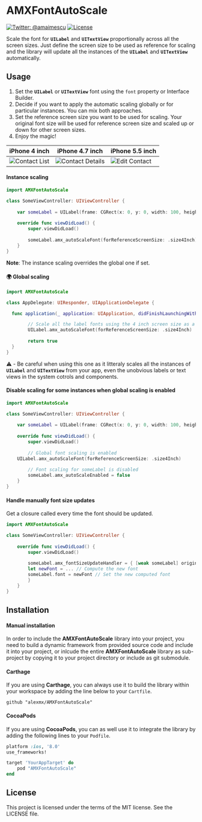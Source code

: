 # AMXFontAutoScale
[![Twitter: @amaimescu](https://img.shields.io/badge/contact-%40amaimescu-blue.svg)](https://twitter.com/amaimescu)
[![License](https://img.shields.io/badge/license-MIT-green.svg?style=flat)](https://github.com/alexmx/ios-ui-automation-overview/blob/master/LICENSE)

Scale the font for **`UILabel`** and **`UITextView`** proportionally across all the screen sizes. Just define the screen size to be used as reference for scaling and the library will update all the instances of the **`UILabel`** and **`UITextView`** automatically.

## Usage

1) Set the **`UILabel`** or **`UITextView`** font using the `font` property or Interface Builder.
2) Decide if you want to apply the automatic scaling globally or for particular instances. You can mix both approaches.
3) Set the reference screen size you want to be used for scaling. Your original font size will be used for reference screen size and scaled up or down for other screen sizes.
3) Enjoy the magic!

iPhone 4 inch | iPhone 4.7 inch | iPhone 5.5 inch
------------ | ------------- | -------------
![Contact List](/assets/iphone-4-inch.png) | ![Contact Details](/assets/iphone-4-7-inch.png) | ![Edit Contact](/assets/iphone-5-5-inch.png)

#### Instance scaling
```swift
import AMXFontAutoScale

class SomeViewController: UIViewController {
    
    var someLabel = UILabel(frame: CGRect(x: 0, y: 0, width: 100, height: 50))
    
    override func viewDidLoad() {
        super.viewDidLoad()
        
        someLabel.amx_autoScaleFont(forReferenceScreenSize: .size4Inch)
    }
}
```
**Note**: The instance scaling overrides the global one if set.

#### :earth_africa: Global scaling
```swift
import AMXFontAutoScale

class AppDelegate: UIResponder, UIApplicationDelegate {

  func application(_ application: UIApplication, didFinishLaunchingWithOptions launchOptions: [UIApplicationLaunchOptionsKey: Any]?) -> Bool {

        // Scale all the label fonts using the 4 inch screen size as a reference
        UILabel.amx_autoScaleFont(forReferenceScreenSize: .size4Inch)
        
        return true
  }
}
```
⚠️ - Be careful when using this one as it litteraly scales all the instances of **`UILabel`** and **`UITextView`** from your app, even the unobvious labels or text views in the system cotrols and components.

#### Disable scaling for some instances when global scaling is enabled

```swift
import AMXFontAutoScale

class SomeViewController: UIViewController {
    
    var someLabel = UILabel(frame: CGRect(x: 0, y: 0, width: 100, height: 50))
    
    override func viewDidLoad() {
        super.viewDidLoad()
        
        // Global font scaling is enabled
	UILabel.amx_autoScaleFont(forReferenceScreenSize: .size4Inch)
	
        // Font scaling for someLabel is disabled
        someLabel.amx_autoScaleEnabled = false
    }
}
```

#### Handle manually font size updates

Get a closure called every time the font should be updated.

```swift
import AMXFontAutoScale

class SomeViewController: UIViewController {
        
    override func viewDidLoad() {
        super.viewDidLoad()
        
        someLabel.amx_fontSizeUpdateHandler = { [weak someLabel] originalSize, preferredSize, multiplier in
	    let newFont = ... // Compute the new font
	    someLabel.font = newFont // Set the new computed font
        }
    }
}
```

## Installation

#### Manual installation

In order to include the **AMXFontAutoScale** library into your project, you need to build a dynamic framework from provided source code and include it into your project, or inlcude the entire **AMXFontAutoScale** library as sub-project by copying it to your project directory or include as git submodule.

#### Carthage

If you are using **Carthage**, you can always use it to build the library within your workspace by adding the line below to your `Cartfile`.

```
github "alexmx/AMXFontAutoScale"
```

#### CocoaPods

If you are using **CocoaPods**, you can as well use it to integrate the library by adding the following lines to your `Podfile`.

```ruby
platform :ios, '8.0'
use_frameworks!

target 'YourAppTarget' do
    pod "AMXFontAutoScale"
end

```

## License
This project is licensed under the terms of the MIT license. See the LICENSE file.
